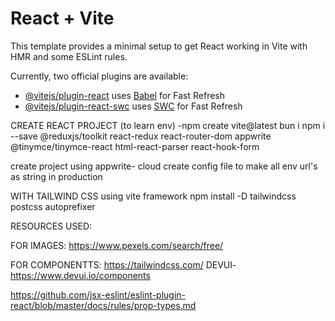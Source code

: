 # React + Vite

This template provides a minimal setup to get React working in Vite with HMR and some ESLint rules.

Currently, two official plugins are available:

- [@vitejs/plugin-react](https://github.com/vitejs/vite-plugin-react/blob/main/packages/plugin-react/README.md) uses [Babel](https://babeljs.io/) for Fast Refresh
- [@vitejs/plugin-react-swc](https://github.com/vitejs/vite-plugin-react-swc) uses [SWC](https://swc.rs/) for Fast Refresh

CREATE REACT PROJECT (to learn env)
-npm create vite@latest
bun i
npm i --save @reduxjs/toolkit react-redux react-router-dom appwrite @tinymce/tinymce-react html-react-parser react-hook-form 

create project using appwrite- cloud
create config file to make all env url's as string in production

WITH TAILWIND CSS using vite framework
npm install -D tailwindcss postcss autoprefixer

RESOURCES USED:

FOR IMAGES:
https://www.pexels.com/search/free/

FOR COMPONENTTS:
https://tailwindcss.com/
DEVUI- https://www.devui.io/components

https://github.com/jsx-eslint/eslint-plugin-react/blob/master/docs/rules/prop-types.md


